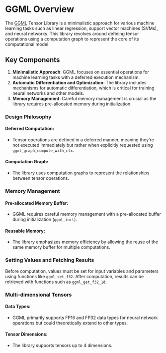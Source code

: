 # **GGML Overview**

The [GGML](https://github.com/ggerganov/ggml) Tensor Library is a minimalistic approach for various machine learning tasks such as linear regression, support vector machines (SVMs), and neural networks. This library revolves around defining tensor operations using a computation graph to represent the core of its computational model.

## **Key Components**

1. **Minimalistic Approach**: GGML focuses on essential operations for machine learning tasks with a deferred execution mechanism.
2. **Automatic Differentiation and Optimization**: The library includes mechanisms for automatic differentiation, which is critical for training neural networks and other models.
3. **Memory Management**: Careful memory management is crucial as the library requires pre-allocated memory during initialization.

### **Design Philosophy**

#### **Deferred Computation**:
   - Tensor operations are defined in a deferred manner, meaning they're not executed immediately but rather when explicitly requested using `ggml_graph_compute_with_ctx`.

#### **Computation Graph**:
   - The library uses computation graphs to represent the relationships between tensor operations.

### **Memory Management**

#### **Pre-allocated Memory Buffer**:
   - GGML requires careful memory management with a pre-allocated buffer during initialization (`ggml_init`).

#### **Reusable Memory**:
   - The library emphasizes memory efficiency by allowing the reuse of the same memory buffer for multiple computations.

### **Setting Values and Fetching Results**

Before computation, values must be set for input variables and parameters using functions like `ggml_set_f32`. After computation, results can be retrieved with functions such as `ggml_get_f32_1d`.

### **Multi-dimensional Tensors**

#### **Data Types**:
   - GGML primarily supports FP16 and FP32 data types for neural network operations but could theoretically extend to other types.

#### **Tensor Dimensions**:
   - The library supports tensors up to 4 dimensions.

